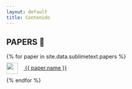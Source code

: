 ```yaml
---
layout: default
title: Contenido
---
```



## PAPERS 📑


<ul style="list-style: none; padding: 0">
 {% for paper in site.data.sublimetext.papers %}
 	<li style="margin: 8px 0"><a href="{{ paper.link }}"><img height="30" src="{{ '/assets/images/logos/sublimetext.png' | relative_url }}" style="margin-right: 15px; vertical-align: middle;"> {{ paper.name }}</a></li>
 {% endfor %}	
</ul>
